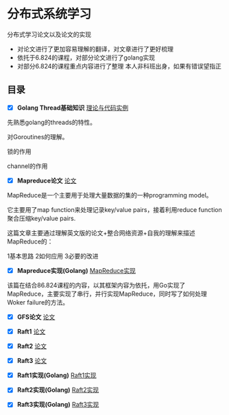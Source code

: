 # 分布式系统学习
分布式学习论文以及论文的实现
- 对论文进行了更加容易理解的翻译，对文章进行了更好梳理
- 依托于6.824的课程，对部分论文进行了golang实现
- 对部分6.824的课程重点内容进行了整理
本人非科班出身，如果有错误望指正

## 目录
- [x] **Golang Thread基础知识** [理论与代码实例](https://github.com/YushuaiJi/Distribution-System/blob/master/Thread/基础知识(Go).md)

先熟悉golang的threads的特性。

对Goroutines的理解。

锁的作用

channel的作用

- [x] **Mapreduce论文** [论文](https://github.com/YushuaiJi/Distribution-System/blob/master/Paper/MapReduce.md)

MapReduce是一个主要用于处理大量数据的集的一种programming model。

它主要用了map function来处理记录key/value pairs，接着利用reduce function聚合压缩key/value pairs.

这篇文章主要通过理解英文版的论文+整合网络资源+自我的理解来描述MapReduce的：

1基本思路
2如何应用
3必要的改进

- [x] **Mapreduce实现(Golang)** [MapReduce实现](https://github.com/YushuaiJi/Distribution-System/blob/master/Coding%20Overview/MapReduce.md)

该篇在结合86.824课程的内容，以其框架内容为依托，用Go实现了MapReduce，主要实现了串行，并行实现MapReduce，同时写了如何处理Woker failure的方法。

- [x] **GFS论文** [论文](https://github.com/YushuaiJi/DIstribution-System/blob/master/Paper/GFS.md)
- [x] **Raft1** [论文](https://github.com/YushuaiJi/DIstribution-System/blob/master/Paper/MapReduce)
- [x] **Raft2** [论文](https://github.com/YushuaiJi/DIstribution-System/blob/master/Paper/MapReduce)
- [x] **Raft3** [论文](https://github.com/YushuaiJi/DIstribution-System/blob/master/Paper/MapReduce)
- [x] **Raft1实现(Golang)** [Raft1实现](https://github.com/YushuaiJi/DIstribution-System/blob/master/Paper/Raft1.md)
- [x] **Raft2实现(Golang)** [Raft2实现](https://github.com/YushuaiJi/DIstribution-System/blob/master/Paper/Raft2.md)
- [x] **Raft3实现(Golang)** [Raft3实现](https://github.com/YushuaiJi/DIstribution-System/blob/master/Paper/Raft3.md)

